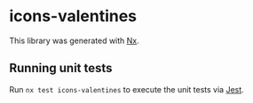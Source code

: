 # icons-valentines

This library was generated with [Nx](https://nx.dev).

## Running unit tests

Run `nx test icons-valentines` to execute the unit tests via [Jest](https://jestjs.io).
